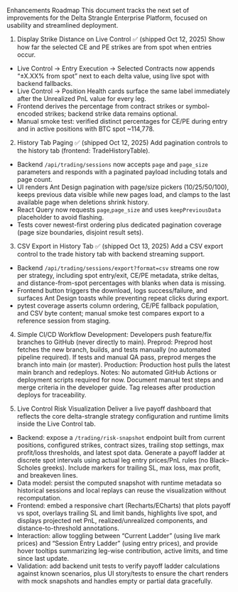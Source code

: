 Enhancements Roadmap
This document tracks the next set of improvements for the Delta Strangle Enterprise Platform, focused on usability and streamlined deployment.

1. Display Strike Distance on Live Control ✅ (shipped Oct 12, 2025)
Show how far the selected CE and PE strikes are from spot when entries occur.
- Live Control → Entry Execution → Selected Contracts now appends “±X.XX% from spot” next to each delta value, using live spot with backend fallbacks.
- Live Control → Position Health cards surface the same label immediately after the Unrealized PnL value for every leg.
- Frontend derives the percentage from contract strikes or symbol-encoded strikes; backend strike data remains optional.
- Manual smoke test: verified distinct percentages for CE/PE during entry and in active positions with BTC spot ~114,778.
2. History Tab Paging ✅ (shipped Oct 12, 2025)
Add pagination controls to the history tab (frontend: TradeHistoryTable).
- Backend `/api/trading/sessions` now accepts `page` and `page_size` parameters and responds with a paginated payload including totals and page count.
- UI renders Ant Design pagination with page/size pickers (10/25/50/100), keeps previous data visible while new pages load, and clamps to the last available page when deletions shrink history.
- React Query now requests `page`,`page_size` and uses `keepPreviousData` placeholder to avoid flashing.
- Tests cover newest-first ordering plus dedicated pagination coverage (page size boundaries, disjoint result sets).
3. CSV Export in History Tab ✅ (shipped Oct 13, 2025)
Add a CSV export control to the trade history tab with backend streaming support.
- Backend `/api/trading/sessions/export?format=csv` streams one row per strategy, including spot entry/exit, CE/PE metadata, strike deltas, and distance-from-spot percentages with blanks when data is missing.
- Frontend button triggers the download, logs success/failure, and surfaces Ant Design toasts while preventing repeat clicks during export.
- pytest coverage asserts column ordering, CE/PE fallback population, and CSV byte content; manual smoke test compares export to a reference session from staging.
4. Simple CI/CD Workflow
Development:
Developers push feature/fix branches to GitHub (never directly to main).
Preprod:
Preprod host fetches the new branch, builds, and tests manually (no automated pipeline required).
If tests and manual QA pass, preprod merges the branch into main (or master).
Production:
Production host pulls the latest main branch and redeploys.
Notes:
No automated GitHub Actions or deployment scripts required for now.
Document manual test steps and merge criteria in the developer guide.
Tag releases after production deploys for traceability.

5. Live Control Risk Visualization
Deliver a live payoff dashboard that reflects the core delta-strangle strategy configuration and runtime limits inside the Live Control tab.
- Backend: expose a `/trading/risk-snapshot` endpoint built from current positions, configured strikes, contract sizes, trailing stop settings, max profit/loss thresholds, and latest spot data. Generate a payoff ladder at discrete spot intervals using actual leg entry prices/PnL rules (no Black–Scholes greeks). Include markers for trailing SL, max loss, max profit, and breakeven lines.
- Data model: persist the computed snapshot with runtime metadata so historical sessions and local replays can reuse the visualization without recomputation.
- Frontend: embed a responsive chart (Recharts/ECharts) that plots payoff vs spot, overlays trailing SL and limit bands, highlights live spot, and displays projected net PnL, realized/unrealized components, and distance-to-threshold annotations.
- Interaction: allow toggling between “Current Ladder” (using live mark prices) and “Session Entry Ladder” (using entry prices), and provide hover tooltips summarizing leg-wise contribution, active limits, and time since last update.
- Validation: add backend unit tests to verify payoff ladder calculations against known scenarios, plus UI story/tests to ensure the chart renders with mock snapshots and handles empty or partial data gracefully.